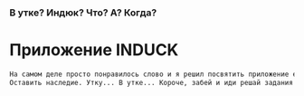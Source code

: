 ### В утке? Индюк? Что? А? Когда?
# Приложение INDUCK
```bash
На самом деле просто понравилось слово и я решил посвятить приложение ему.
Оставить наследие. Утку... В утке... Короче, забей и иди решай задания
```
